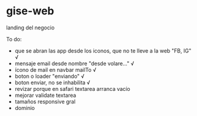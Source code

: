 # gise-web
landing del negocio

To do:
- que se abran las app desde los iconos, que no te lleve a la web "FB, IG" √
- mensaje email desde nombre "desde volare..." √
- ícono de mail en navbar mailTo √
- boton o loader "enviando" √
- boton enviar, no se inhabilita √
- revizar porque en safari textarea arranca vacío
- mejorar validate textarea
- tamaños responsive gral
- dominio



